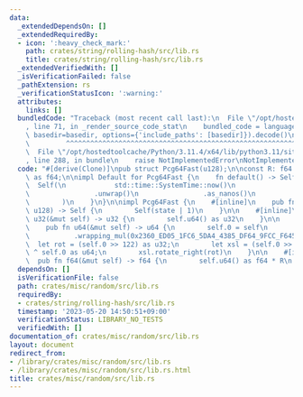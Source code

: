 ```yaml
---
data:
  _extendedDependsOn: []
  _extendedRequiredBy:
  - icon: ':heavy_check_mark:'
    path: crates/string/rolling-hash/src/lib.rs
    title: crates/string/rolling-hash/src/lib.rs
  _extendedVerifiedWith: []
  _isVerificationFailed: false
  _pathExtension: rs
  _verificationStatusIcon: ':warning:'
  attributes:
    links: []
  bundledCode: "Traceback (most recent call last):\n  File \"/opt/hostedtoolcache/Python/3.11.4/x64/lib/python3.11/site-packages/onlinejudge_verify/documentation/build.py\"\
    , line 71, in _render_source_code_stat\n    bundled_code = language.bundle(stat.path,\
    \ basedir=basedir, options={'include_paths': [basedir]}).decode()\n          \
    \         ^^^^^^^^^^^^^^^^^^^^^^^^^^^^^^^^^^^^^^^^^^^^^^^^^^^^^^^^^^^^^^^^^^^^^^^^^^^^^^^^^\n\
    \  File \"/opt/hostedtoolcache/Python/3.11.4/x64/lib/python3.11/site-packages/onlinejudge_verify/languages/rust.py\"\
    , line 288, in bundle\n    raise NotImplementedError\nNotImplementedError\n"
  code: "#[derive(Clone)]\npub struct Pcg64Fast(u128);\n\nconst R: f64 = 1.0 / 0xffff_ffff_ffff_ffff_u64\
    \ as f64;\n\nimpl Default for Pcg64Fast {\n    fn default() -> Self {\n      \
    \  Self(\n            std::time::SystemTime::now()\n                .duration_since(std::time::UNIX_EPOCH)\n\
    \                .unwrap()\n                .as_nanos()\n                | 1,\n\
    \        )\n    }\n}\n\nimpl Pcg64Fast {\n    #[inline]\n    pub fn new(state:\
    \ u128) -> Self {\n        Self(state | 1)\n    }\n\n    #[inline]\n    pub fn\
    \ u32(&mut self) -> u32 {\n        self.u64() as u32\n    }\n\n    #[inline(always)]\n\
    \    pub fn u64(&mut self) -> u64 {\n        self.0 = self\n            .0\n \
    \           .wrapping_mul(0x2360_ED05_1FC6_5DA4_4385_DF64_9FCC_F645);\n      \
    \  let rot = (self.0 >> 122) as u32;\n        let xsl = (self.0 >> 64) as u64\
    \ ^ self.0 as u64;\n        xsl.rotate_right(rot)\n    }\n\n    #[inline]\n  \
    \  pub fn f64(&mut self) -> f64 {\n        self.u64() as f64 * R\n    }\n}\n"
  dependsOn: []
  isVerificationFile: false
  path: crates/misc/random/src/lib.rs
  requiredBy:
  - crates/string/rolling-hash/src/lib.rs
  timestamp: '2023-05-20 14:50:51+09:00'
  verificationStatus: LIBRARY_NO_TESTS
  verifiedWith: []
documentation_of: crates/misc/random/src/lib.rs
layout: document
redirect_from:
- /library/crates/misc/random/src/lib.rs
- /library/crates/misc/random/src/lib.rs.html
title: crates/misc/random/src/lib.rs
---
```

